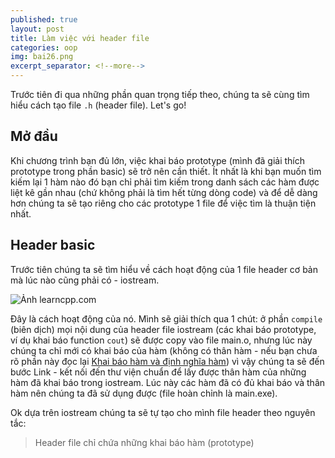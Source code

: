 ```yaml
---
published: true
layout: post
title: Làm việc với header file
categories: oop
img: bai26.png
excerpt_separator: <!--more-->
---
```

Trước tiên đi qua những phần quan trọng tiếp theo, chúng ta sẽ cùng tìm hiểu cách tạo file ``.h`` (header file). Let's go!
## Mở đầu
Khi chương trình bạn đủ lớn, việc khai báo prototype (mình đã giải thích prototype trong phần basic) sẽ trở nên cần thiết. Ít nhất là khi bạn muốn tìm kiếm lại 1 hàm nào đó bạn chỉ phải tìm kiếm trong danh sách các hàm được liệt kê gần nhau (chứ không phải là tìm hết từng dòng code) và để dễ dàng hơn chúng ta sẽ tạo riêng cho các prototype 1 file để việc tìm là thuận tiện nhất.
## Header basic
Trước tiên chúng ta sẽ tìm hiểu về cách hoạt động của 1 file header cơ bản mà lúc nào cũng phải có - iostream.

![Ảnh learncpp.com](https://www.learncpp.com/images/CppTutorial/Section1/IncludeLibrary.png)

Đây là cách hoạt động của nó. Mình sẽ giải thích qua 1 chút: ở phần ``compile`` (biên dịch) mọi nội dung của header file iostream (các khai báo prototype, ví dụ khai báo function ``cout``) sẽ được copy vào file main.o, nhưng lúc này chúng ta chỉ mới có khai báo của hàm (không có thân hàm - nếu bạn chưa rõ phần này đọc lại [Khai báo hàm và định nghĩa hàm](https://tuitucode.github.io/cpp/co-ban-ve-ham-function/#khai-b%C3%A1o-h%C3%A0m-declare-function-%C4%91%E1%BB%8Bnh-ngh%C4%A9a-h%C3%A0m-define-function-v%C3%A0-s%E1%BB%AD-d%E1%BB%A5ng-h%C3%A0m-fuction-call)) vì vậy chúng ta sẽ đến bước Link - kết nối đến thư viện chuẩn để lấy được thân hàm của những hàm đã khai báo trong iostream. Lúc này các hàm đã có đủ khai báo và thân hàm nên chúng ta đã sử dụng được (file hoàn chỉnh là main.exe).

Ok dựa trên iostream chúng ta sẽ tự tạo cho mình file header theo nguyên tắc:
> Header file chỉ chứa những khai báo hàm (prototype)

